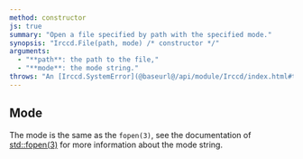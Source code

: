 ```yaml
---
method: constructor
js: true
summary: "Open a file specified by path with the specified mode."
synopsis: "Irccd.File(path, mode) /* constructor */"
arguments:
  - "**path**: the path to the file,"
  - "**mode**: the mode string."
throws: "An [Irccd.SystemError](@baseurl@/api/module/Irccd/index.html#types) on failures."
---
```


## Mode

The mode is the same as the `fopen(3)`, see the documentation of [std::fopen(3)][fopen] for more information
about the mode string.

[fopen]: http://en.cppreference.com/w/cpp/io/c/fopen
